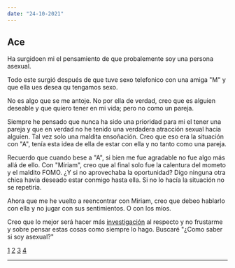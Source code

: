 ```yaml
---
date: "24-10-2021"
---
```



## Ace

Ha surgidoen mi el pensamiento de que probalemente soy una persona asexual.

Todo este surgió después de que tuve sexo telefonico con una amiga "M" y que ella ues desea qu tengamos sexo.

No es algo que se me antoje. No por ella de verdad, creo que es alguien deseable y que quiero tener en mi vida; pero no como un pareja. 

Siempre he pensado que nunca ha sido una prioridad para mi el tener una pareja y que en verdad no he tenido una verdadera atracción sexual hacia alguien. Tal vez solo una maldita ensoñación. Creo que eso era la situación con "A", tenía esta idea de ella de estar con ella y no tanto como una pareja.

Recuerdo que cuando bese a "A", si bien me fue agradable no fue algo más allá de ello. Con "Miriam", creo que al final solo fue la calentura del mometo y el maldito FOMO. ¿Y si no aprovechaba la oportunidad?
Digo ninguna otra chica havia deseado estar conmigo hasta ella. Si no lo hacía la situación no se repetiría.

Ahora que me he vuelto a reencontrar con Miriam, creo que debeo hablarlo con ella y no jugar con sus sentimientos. O con los míos. 

Creo que lo mejor será hacer más [investigación](https://www.advocatesforyouth.org/wp-content/uploads/2019/06/ITIMB-ACE-spanish-translation.pdf) al respecto y no frustarme y sobre pensar estas cosas como siempre lo hago. Buscaré "¿Como saber si soy asexual?"

[1](https://www.laredhispana.org/actualidades/soy-asexual)
[2](https://www.lavanguardia.com/vivo/20180819/451198295462/sexo-mente-asexual.html)
[3](https://www.isep.es/actualidad/la-asexualidad-un-trastorno-o-una-de-las-tantas-orientaciones-sexuales/)
[4](https://es.wikihow.com/saber-si-eres-asexual)

---